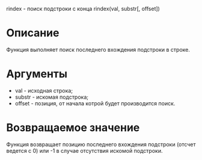 rindex - поиск подстроки с конца
    rindex(val, substr[, offset])

Описание
========

Функция выполняет поиск последнего вхождения подстроки в строке.

Аргументы
=========

* val - исходная строка;
* substr - искомая подстрока;
* offset - позиция, от начала котрой будет производится поиск.

Возвращаемое значение
=====================

Функция возвращает позицию последнего вхождения подстроки (отсчет ведется с 0) или -1 в случае отсутствия искомой подстроки.
